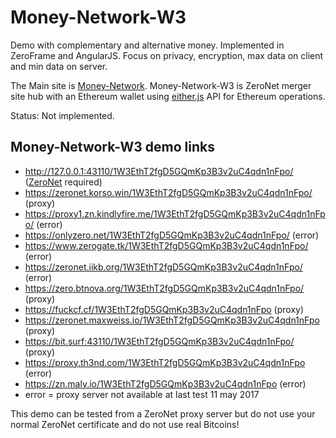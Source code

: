 # Money-Network-W3
Demo with complementary and alternative money. Implemented in ZeroFrame and AngularJS. Focus on privacy, encryption, max data on client and min data on server.

The Main site is [Money-Network](https://github.com/jaros1/Money-Network).
Money-Network-W3 is ZeroNet merger site hub with an Ethereum wallet using [either.js](https://docs.ethers.io/ethers.js) API for Ethereum operations.

Status: Not implemented.

## Money-Network-W3 demo links
- http://127.0.0.1:43110/1W3EthT2fgD5GQmKp3B3v2uC4qdn1nFpo/ ([ZeroNet](https://zeronet.readthedocs.io/en/latest/using_zeronet/installing/) required)
- https://zeronet.korso.win/1W3EthT2fgD5GQmKp3B3v2uC4qdn1nFpo/ (proxy)
- https://proxy1.zn.kindlyfire.me/1W3EthT2fgD5GQmKp3B3v2uC4qdn1nFpo/ (error)
- https://onlyzero.net/1W3EthT2fgD5GQmKp3B3v2uC4qdn1nFpo/ (error)
- https://www.zerogate.tk/1W3EthT2fgD5GQmKp3B3v2uC4qdn1nFpo/ (error)
- https://zeronet.iikb.org/1W3EthT2fgD5GQmKp3B3v2uC4qdn1nFpo/ (error)
- https://zero.btnova.org/1W3EthT2fgD5GQmKp3B3v2uC4qdn1nFpo/ (proxy)
- https://fuckcf.cf/1W3EthT2fgD5GQmKp3B3v2uC4qdn1nFpo (proxy)
- https://zeronet.maxweiss.io/1W3EthT2fgD5GQmKp3B3v2uC4qdn1nFpo (proxy)
- https://bit.surf:43110/1W3EthT2fgD5GQmKp3B3v2uC4qdn1nFpo/ (proxy)
- https://proxy.th3nd.com/1W3EthT2fgD5GQmKp3B3v2uC4qdn1nFpo (error)
- https://zn.maly.io/1W3EthT2fgD5GQmKp3B3v2uC4qdn1nFpo (error)
- error = proxy server not available at last test 11 may 2017

This demo can be tested from a ZeroNet proxy server but do not use your normal ZeroNet certificate and do not use real Bitcoins!
